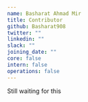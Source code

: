 ```yaml
---
name: Basharat Ahmad Mir
title: Contributor
github: Basharat908
twitter: ""
linkedin: ""
slack: ""
joining_date: ""
core: false
intern: false
operations: false
---
```


Still waiting for this
